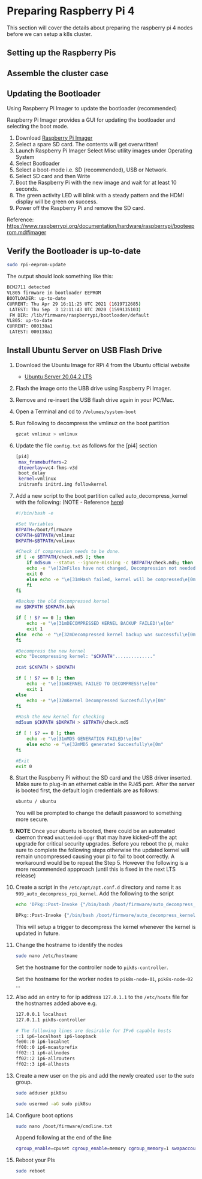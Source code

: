 # Preparing Raspberry Pi 4

This section will cover the details about preparing the raspberry pi 4 nodes before we can setup a k8s cluster.

## Setting up the Raspberry Pis

## Assemble the cluster case

## Updating the Bootloader

Using Raspberry Pi Imager to update the bootloader (recommended)

Raspberry Pi Imager provides a GUI for updating the bootloader and selecting the boot mode.

1. Download [Raspberry Pi Imager](https://www.raspberrypi.org/downloads/)
1. Select a spare SD card. The contents will get overwritten!
1. Launch Raspberry Pi Imager
Select Misc utility images under Operating System
1. Select Bootloader
1. Select a boot-mode i.e. SD (recommended), USB or Network.
1. Select SD card and then Write
1. Boot the Raspberry Pi with the new image and wait for at least 10 seconds.
1. The green activity LED will blink with a steady pattern and the HDMI display will be green on success.
1. Power off the Raspberry Pi and remove the SD card.

Reference: <https://www.raspberrypi.org/documentation/hardware/raspberrypi/booteeprom.md#imager>

## Verify the Bootloader is up-to-date

```bash
sudo rpi-eeprom-update
```

The output should look something like this:

```bash
BCM2711 detected
VL805 firmware in bootloader EEPROM
BOOTLOADER: up-to-date
CURRENT: Thu Apr 29 16:11:25 UTC 2021 (1619712685)
 LATEST: Thu Sep  3 12:11:43 UTC 2020 (1599135103)
 FW DIR: /lib/firmware/raspberrypi/bootloader/default
VL805: up-to-date
CURRENT: 000138a1
 LATEST: 000138a1
```

## Install Ubuntu Server on USB Flash Drive

1. Download the Ubuntu Image for RPi 4 from the Ubuntu official website
   - [Ubuntu Server 20.04.2 LTS](https://cdimage.ubuntu.com/releases/20.04.2/release/ubuntu-20.04.2-preinstalled-server-arm64+raspi.img.xz)
1. Flash the image onto the UBB drive using Raspberry Pi Imager.
1. Remove and re-insert the USB flash drive again in your PC/Mac.
1. Open a Terminal and cd to `/Volumes/system-boot`
1. Run following to decompress the vmlinuz on the boot partition

   ```bash
   gzcat vmlinuz > vmlinux
   ```

1. Update the file `config.txt` as follows for the [pi4] section

   ```bash
   [pi4]
    max_framebuffers=2
    dtoverlay=vc4-fkms-v3d
    boot_delay
    kernel=vmlinux
    initramfs initrd.img followkernel
   ```

1. Add a new script to the boot partition called auto_decompress_kernel with the following: (NOTE - Reference [here](https://www.raspberrypi.org/forums/viewtopic.php?t=281152))

    ```bash
    #!/bin/bash -e

    #Set Variables
    BTPATH=/boot/firmware
    CKPATH=$BTPATH/vmlinuz
    DKPATH=$BTPATH/vmlinux

    #Check if compression needs to be done.
    if [ -e $BTPATH/check.md5 ]; then
        if md5sum --status --ignore-missing -c $BTPATH/check.md5; then
        echo -e "\e[32mFiles have not changed, Decompression not needed\e[0m"
        exit 0
        else echo -e "\e[31mHash failed, kernel will be compressed\e[0m"
        fi
    fi

    #Backup the old decompressed kernel
    mv $DKPATH $DKPATH.bak

    if [ ! $? == 0 ]; then
        echo -e "\e[31mDECOMPRESSED KERNEL BACKUP FAILED!\e[0m"
        exit 1
    else  echo -e "\e[32mDecompressed kernel backup was successful\e[0m"
    fi

    #Decompress the new kernel
    echo "Decompressing kernel: "$CKPATH".............."

    zcat $CKPATH > $DKPATH

    if [ ! $? == 0 ]; then
        echo -e "\e[31mKERNEL FAILED TO DECOMPRESS!\e[0m"
        exit 1
    else
        echo -e "\e[32mKernel Decompressed Succesfully\e[0m"
    fi

    #Hash the new kernel for checking
    md5sum $CKPATH $DKPATH > $BTPATH/check.md5

    if [ ! $? == 0 ]; then
        echo -e "\e[31mMD5 GENERATION FAILED!\e[0m"
        else echo -e "\e[32mMD5 generated Succesfully\e[0m"
    fi

    #Exit
    exit 0
    ```

1. Start the Raspberry Pi without the SD card and the USB driver inserted. Make sure to plug-in an ethernet cable in the RJ45 port. After the server is booted first, the default login credentials are as follows:

    ```bash
    ubuntu / ubuntu
    ```

    You will be prompted to change the default password to something more secure.

1. **NOTE** Once your ubuntu is booted, there could be an automated daemon thread `unattended-upgr` that may have kicked-off the apt upgrade for critical security upgrades. Before you reboot the pi, make sure to complete the following steps otherwise the updated kernel will remain uncompressed causing your pi to fail to boot correctly. A workaround would be to repeat the Step 5. However the following is a more recommended appproach (until this is fixed in the next LTS release)

1. Create a script in the `/etc/apt/apt.conf.d` directory and name it as `999_auto_decompress_rpi_kernel`. Add the following to the script

    ```bash
    echo 'DPkg::Post-Invoke {"/bin/bash /boot/firmware/auto_decompress_kernel"; };' | sudo tee /etc/apt/apt.conf.d/999_auto_decompress_rpi_kernel
    ```

    ```bash
    DPkg::Post-Invoke {"/bin/bash /boot/firmware/auto_decompress_kernel"; };
    ```

    This will setup a trigger to decompress the kernel whenever the kernel is updated in future.

1. Change the hostname to identify the nodes

    ```bash
    sudo nano /etc/hostname
    ```

    Set the hostname for the controller node to `pik8s-controller`.

    Set the hostname for the worker nodes to `pik8s-node-01`, `pik8s-node-02` ...

1. Also add an entry to for ip address `127.0.1.1` to the `/etc/hosts` file for the hostnames added above e.g.

    ```bash
    127.0.0.1 localhost
    127.0.1.1 pik8s-controller

    # The following lines are desirable for IPv6 capable hosts
    ::1 ip6-localhost ip6-loopback
    fe00::0 ip6-localnet
    ff00::0 ip6-mcastprefix
    ff02::1 ip6-allnodes
    ff02::2 ip6-allrouters
    ff02::3 ip6-allhosts
    ```

1. Create a new user on the pis and add the newly created user to the `sudo` group.

    ```bash
    sudo adduser pik8su
    ```

    ```bash
    sudo usermod -aG sudo pik8su
    ```

1. Configure boot options

    ```bash
    sudo nano /boot/firmware/cmdline.txt
    ```

    Append following at the end of the line

    ```bash
    cgroup_enable=cpuset cgroup_enable=memory cgroup_memory=1 swapaccount=1
    ```

1. Reboot your PIs

    ```bash
    sudo reboot
    ```

